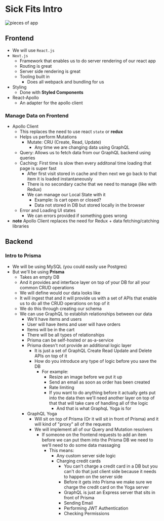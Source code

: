 # Sick Fits Intro
![pieces of app](https://i.imgur.com/OSkvSP1.png)

## Frontend
* We will use `React.js`
* `Next.js`
    - Framework that enables us to do server rendering of our react app
    - Routing is great
    - Server side rendering is great
    - Tooling built in
        + Does all webpack and bundling for us
* Styling
    - Done with **Styled Components**
* React-Apollo
    - An adapter for the apollo client

### Manage Data on Frontend
* Apollo Client
    - This replaces the need to use react `state` or **redux**
    - Helps us perform Mutations
        + Mutate: CRU (Create, Read, Update)
            * Any time we are changing data using GraphQL
    - Query: Allows us to fetch data from our GraphQL backend using queries
    - Caching: First time is slow then every additonal time loading that page is super fast
        + After first visit stored in cache and then next we go back to that item it is loaded instantaneously
        + There is no secondary cache that we need to manage (like with Redux)
        + We can manage our Local State with it
            * Example: Is cart open or closed?
            * Data not stored in DB but stored locally in the browser
    - Error and Loading UI states
        + We can errors provided if something goes wrong
* **note** Apollo Client replaces the need for Redux + data fetching/catching libraries

## Backend
### Intro to Prisma
* We will be using MySQL (you could easily use Postgres)
* But we'll be using **Prisma**
    - Takes an empty DB
    - And it provides and interface layer on top of your DB for all your common CRUD operations
    - We will define would our data looks like
    - It will ingest that and it will provide us with a set of APIs that enable us to do all the CRUD operations on top of it
    - We do this through creating our schema
    - We can use GraphQL to establish relationships between our data
        + We'll have items and users
        + User will have items and user will have orders
        + Items will be in the cart
        + There will be all types of relationships 
        + Prisma can be self-hosted or as-a-service
        + Prisma doesn't not provide an additional logic layer
            * It is just a set of GraphQL Create Read Update and Delete APIs on top of it
            * How do you introduce any type of logic before you save the DB
                - For example:
                    + Resize an image before we put it up
                    + Send an email as soon as order has been created
                    + Rate limiting
                    + If you want to do anything before it actually gets put into the data then we'll need another layer on top of that that will take care of handling all of the logic
                        * And that is what GraphqL Yoga is for
        + GraphQL Yoga
            * Will sit on top of Prisma (Or it will sit in front of Prisma) and it will kind of "proxy" all of the requests
            * We will implement all of our Query and Mutation resolvers
                - If someone on the frontend requests to add an item before we can put them into the Prisma DB we need to we'll need to do some data massaging
                    + This means:
                        * Any custom server side logic
                        * Charging credit cards
                            - You can't charge a credit card in a DB but you can't do that just client side because it needs to happen on the server side
                            - Before it gets into Prisma we make sure we charge the credit card on the Yoga server
                            - GraphQL is just an Express server that sits in front of Prisma
                            - Sending Email
                            - Performing JWT Authentication
                            - Checking Permissions
